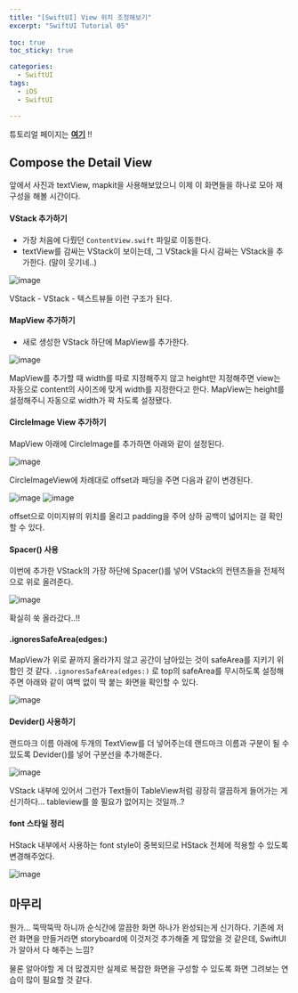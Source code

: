 ```yaml
---
title: "[SwiftUI] View 위치 조정해보기"
excerpt: "SwiftUI Tutorial 05"
  
toc: true
toc_sticky: true

categories:
  - SwiftUI
tags:
  - iOS
  - SwiftUI

---
```


튜토리얼 페이지는 **[여기](https://developer.apple.com/tutorials/swiftui/creating-and-combining-views)** !!

## Compose the Detail View

앞에서 사진과 textView, mapkit을 사용해보았으니 이제 이 화면들을 하나로 모아 재구성을 해볼 시간이다.

#### VStack 추가하기

- 가장 처음에 다뤘던 `ContentView.swift` 파일로 이동한다.
- textView를 감싸는 VStack이 보이는데, 그 VStack을 다시 감싸는 VStack을 추가한다. (말이 웃기네..)

![image](https://user-images.githubusercontent.com/22000470/180716763-97981221-ba45-45bf-9543-9241a281cffa.png)

VStack - VStack - 텍스트뷰들 이런 구조가 된다.

#### MapView 추가하기

- 새로 생성한 VStack 하단에 MapView를 추가한다.

![image](https://user-images.githubusercontent.com/22000470/180717195-c861921f-d90b-4985-9368-6648e06529f2.png)

MapView를 추가할 때 width를 따로 지정해주지 않고 height만 지정해주면 view는 자동으로 content의 사이즈에 맞게 width를 지정한다고 한다. MapView는 height를 설정해주니 자동으로 width가 꽉 차도록 설정됐다.

#### CircleImage View 추가하기

MapView 아래에 CircleImage를 추가하면 아래와 같이 설정된다.

![image](https://user-images.githubusercontent.com/22000470/180717843-70bc6769-af0a-4e01-b34d-acb0724c7987.png)


CircleImageView에 차례대로 offset과 패딩을 주면 다음과 같이 변경된다.

![image](https://user-images.githubusercontent.com/22000470/180717976-fe42b273-4ab7-48b1-859b-4728bcfddfbb.png)
![image](https://user-images.githubusercontent.com/22000470/180718043-0800fce9-5048-4912-a6d2-6facdaf25e62.png)

offset으로 이미지뷰의 위치를 올리고 padding을 주어 상하 공백이 넓어지는 걸 확인할 수 있다.

#### Spacer() 사용

이번에 추가한 VStack의 가장 하단에 Spacer()를 넣어 VStack의 컨텐츠들을 전체적으로 위로 올려준다.

![image](https://user-images.githubusercontent.com/22000470/180718562-9aec295a-d5dc-470c-be92-5a24ff299a50.png)

확실히 쑥 올라갔다..!!

#### .ignoresSafeArea(edges:)

MapView가 위로 끝까지 올라가지 않고 공간이 남아있는 것이 safeArea를 지키기 위함인 것 같다. `.ignoresSafeArea(edges:)` 로 top의 safeArea를 무시하도록 설정해주면 아래와 같이 여백 없이 딱 붙는 화면을 확인할 수 있다.

![image](https://user-images.githubusercontent.com/22000470/180718984-4bb04198-a1a9-45de-807f-881050ea72e5.png)


#### Devider()  사용하기

랜드마크 이름 아래에 두개의 TextView를 더 넣어주는데 랜드마크 이름과 구분이 될 수 있도록 Devider()를 넣어 구분선을 추가해준다.

![image](https://user-images.githubusercontent.com/22000470/180719404-0055c4d1-c6f4-415a-9095-f8e7c001e206.png)

VStack 내부에 있어서 그런가 Text들이 TableView처럼 굉장히 깔끔하게 들어가는 게 신기하다... tableview를 쓸 필요가 없어지는 것일까..?

#### font 스타일 정리

HStack 내부에서 사용하는 font style이 중복되므로 HStack 전체에 적용할 수 있도록 변경해주었다.

![image](https://user-images.githubusercontent.com/22000470/180719821-f4629d98-7ba1-4cc4-8122-40dc4b424e90.png)


## 마무리

뭔가... 뚝딱뚝딱 하니까 순식간에 깔끔한 화면 하나가 완성되는게 신기하다. 기존에 저런 화면을 만들거라면 storyboard에 이것저것 추가해줄 게 많았을 것 같은데, SwiftUI가 알아서 다 해주는 느낌?

물론 알아야할 게 더 많겠지만 실제로 복잡한 화면을 구성할 수 있도록 화면 그려보는 연습이 많이 필요할 것 같다.
